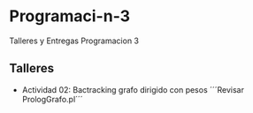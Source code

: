 # Programaci-n-3
Talleres y Entregas Programacion 3

## Talleres
- Actividad 02: Bactracking grafo dirigido con pesos
´´´Revisar PrologGrafo.pl´´´